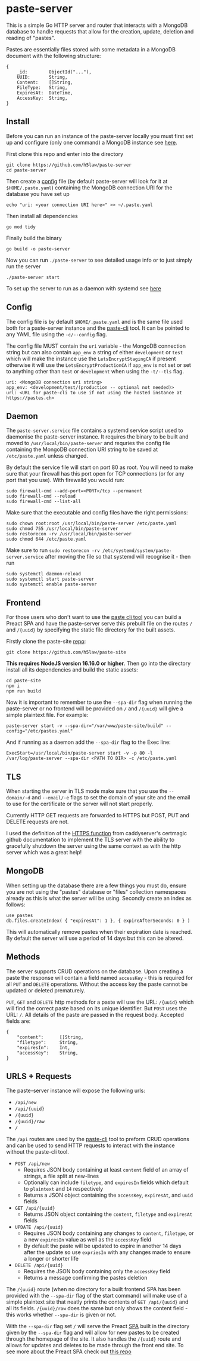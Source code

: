 # paste-server

This is a simple Go HTTP server and router that interacts with a MongoDB
database to handle requests that allow for the creation, update, deletion and
reading of "pastes".

Pastes are essentially files stored with some metadata in a MongoDB document
with the following structure:

```
{
    _id:        ObjectId("..."),
    UUID:       String,
    Content:    []String,
    FileType:   String,
    ExpiresAt:  DateTime,
    AccessKey:  String,
}
```

## Install

Before you can run an instance of the paste-server locally you must first
set up and configure (only one command) a MongoDB instance see [here](#MongoDB).


First clone this repo and enter into the directory

```
git clone https://github.com/h5law/paste-server
cd paste-server
```

Then create a [config](#Config) file (by default paste-server will look for it
at `$HOME/.paste.yaml`) containing the MongoDB connection URI for the database
you have set up
```
echo "uri: <your connection URI here>" >> ~/.paste.yaml
```

Then install all dependencies
```
go mod tidy
```

Finally build the binary
```
go build -o paste-server
```

Now you can run `./paste-server` to see detailed usage info or to just simply
run the server
```
./paste-server start
```

To set up the server to run as a daemon with systemd see [here](#Daemon)

## Config

The config file is by default `$HOME/.paste.yaml` and is the same file used
both for a paste-server instance and the [paste-cli](https://github.com/h5law/paste-cli)
tool. It can be pointed to any YAML file using the `-c/--config` flag.

The config file MUST contain the `uri` variable - the MongoDB connection string
but can also contain `app_env` a string of either `development` or `test` which
will make the instance use the `LetsEncryptStagingCA` if present otherwise it
will use the `LetsEncryptProductionCA` if `app_env` is not set or set to
anything other than `test` or `development` when using the `-t/--tls` flag.

```
uri: <MongoDB connection uri string>
app_env: <development/test/(production -- optional not needed)>
url: <URL for paste-cli to use if not using the hosted instance at https://pastes.ch>
```

## Daemon

The `paste-server.service` file contains a systemd service script used to
daemonise the paste-server instance. It requires the binary to be built and
moved to `/usr/local/bin/paste-server` and requries the config file containing
the MongoDB connection URI string to be saved at `/etc/paste.yaml` unless
changed.

By default the service file will start on port 80 as root. You will need to
make sure that your firewall has this port open for TCP connections (or for
any port that you use). With firewalld you would run:
```
sudo firewall-cmd --add-port=<PORT>/tcp --permanent
sudo firewall-cmd --reload
sudo firewall-cmd --list-all
```

Make sure that the executable and config files have the right permissions:
```
sudo chown root:root /usr/local/bin/paste-server /etc/paste.yaml
sudo chmod 755 /usr/local/bin/paste-server
sudo restorecon -rv /usr/local/bin/paste-server
sudo chmod 644 /etc/paste.yaml
```

Make sure to run `sudo restorecon -rv /etc/systemd/system/paste-server.service`
after moving the file so that systemd will recognise it - then run
```
sudo systemctl daemon-reload
sudo systemctl start paste-server
sudo systemctl enable paste-server
```

## Frontend

For those users who don't want to use the [paste cli tool](https://github.com/h5law/paste-cli)
you can build a Preact SPA and have the paste-server serve this prebuilt file
on the routes `/` and `/{uuid}` by specifying the static file directory for the
built assets.

Firstly clone the paste-site [repo](https://github.com/h5law/paste-site):
```
git clone https://github.com/h5law/paste-site
```

**This requires NodeJS version 16.16.0 or higher**. Then go into the directory
install all its dependencies and build the static assets:
```
cd paste-site
npm i
npm run build
```

Now it is important to remember to use the `--spa-dir` flag when running the
paste-server or no frontend will be provided on `/` and `/{uuid}` will give a
simple plaintext file. For example:
```
paste-server start -v --spa-dir="/var/www/paste-site/build" --config="/etc/pastes.yaml"
```

And if running as a daemon add the `--spa-dir` flag to the Exec line:
```
ExecStart=/usr/local/bin/paste-server start -v -p 80 -l /var/log/paste-server --spa-dir <PATH TO DIR> -c /etc/paste.yaml

```

## TLS

When starting the server in TLS mode make sure that you use the `--domain/-d`
and `--email/-e` flags to set the domain of your site and the email to use for
the certificate or the server will not start properly.

Currently HTTP GET requests are forwarded to HTTPS but POST, PUT and DELETE
requests are not.

I used the definition of the [HTTPS function](https://github.com/caddyserver/certmagic/blob/76f61c2947a20d86ca37669dbdc0ed7a96fc6c5f/certmagic.go#L68)
from caddyserver's certmagic github documentation to implement the TLS server
with the ability to gracefully shutdown the server using the same context as
with the http server which was a great help!

## MongoDB

When setting up the database there are a few things you must do, ensure you
are not using the "pastes" database or "files" collection namespaces already as
this is what the server will be using. Secondly create an index as follows:

```
use pastes
db.files.createIndex( { "expiresAt": 1 }, { expireAfterSeconds: 0 } )
```

This will automatically remove pastes when their expiration date is reached.
By default the server will use a period of 14 days but this can be altered.

## Methods

The server supports CRUD operations on the database. Upon creating a paste the
response will contain a field named `accessKey` - this is required for all
`PUT` and `DELETE` operations. Without the access key the paste cannot be
updated or deleted prematurely.

`PUT`, `GET` and `DELETE` http methods for a paste will use the URL:
`/{uuid}` which will find the correct paste based on its unique identifier. But
`POST` uses the URL: `/`. All details of the paste are passed in the request
body. Accepted fields are:

```
{
    "content":      []String,
    "filetype":     String,
    "expiresIn":    Int,
    "accessKey":    String,
}
```

## URLS + Requests

The paste-server instance will expose the following urls:
 - `/api/new`
 - `/api/{uuid}`
 - `/{uuid}`
 - `/{uuid}/raw`
 - `/`

The `/api` routes are used by the [paste-cli](https://github.com/h5law/paste-cli)
tool to preform CRUD operations and can be used to send HTTP requests to
interact with the instance without the paste-cli tool.

- `POST /api/new`
  - Requires JSON body containing at least `content` field of an array of
strings, a file split at new-lines
  - Optionally can include `filetype`, and `expiresIn` fields which default to
`plaintext` and `14` respectively
  - Returns a JSON object containing the `accessKey`, `expiresAt`, and `uuid`
fields
- `GET /api/{uuid}`
  - Returns JSON object containing the `content`, `filetype` and `expiresAt`
fields
- `UPDATE /api/{uuid}`
  - Requires JSON body containing any changes to `content`, `filetype`, or a
new `expiresIn` value as well as the `accessKey` field
  - By default the paste will be updated to expire in another 14 days after the
update so use `expriesIn` with any changes made to ensure a longer or shorter
life
- `DELETE /api/{uuid}`
  - Requires the JSON body containing only the `accessKey` field
  - Returns a message confirming the pastes deletion

The `/{uuid}` route (when no directory for a built frontend SPA has been
provided with the `--spa-dir` flag of the start command) will make use of a
simple plaintext site that neatly prints the contents of `GET /api/{uuid}` and
all its fields. `/{uuid}/raw` does the same but only shows the content field -
this works whether `--spa-dir` is given or not.

With the `--spa-dir` flag set `/` will serve the Preact
[SPA](https://github.com/h5law/paste-site) built in the directory given by the
`--spa-dir` flag and will allow for new pastes to be created through the
homepage of the site. It also handles the `/{uuid}` route and allows for
updates and deletes to be made through the front end site. To see more about
the Preact SPA check out [this repo](https://github.com/h5law/paste-site)
